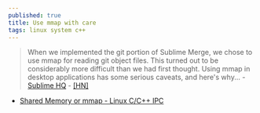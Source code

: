 ```yaml
---
published: true
title: Use mmap with care
tags: linux system c++
---
```

> When we implemented the git portion of Sublime Merge, we chose to use mmap for reading git object files. This turned out to be considerably more difficult than we had first thought. Using mmap in desktop applications has some serious caveats, and here's why... - [Sublime HQ](https://www.sublimetext.com/blog/articles/use-mmap-with-care) - [\[HN\]](https://news.ycombinator.com/item?id=19805675)

- [Shared Memory or mmap - Linux C/C++ IPC](https://stackoverflow.com/questions/4836863/shared-memory-or-mmap-linux-c-c-ipc)
